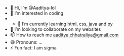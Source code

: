 - 👋 Hi, I’m @Aaditya-lol
- 👀 I’m interested in coding
- - 🌱 I’m currently learning html, css, java and py
- 💞️ I’m looking to collaborate on my websites
- 📫 How to reach me aaditya.chhatraliya@gmail.com
- 😄 Pronouns: ...
- ⚡ Fun fact: I am sigma

<!---
Aaditya-lol/Aaditya-lol is a ✨ special ✨ repository because its `README.md` (this file) appears on your GitHub profile.
You can click the Preview link to take a look at your changes.
--->
